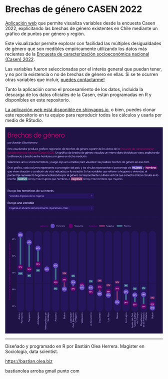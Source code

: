 # Brechas de género CASEN 2022

[Aplicación web](https://bastianoleah.shinyapps.io/casen_brechas_genero) que permite visualiza variables desde la encuesta Casen 2022, explicitando las brechas de género existentes en Chile mediante un gráfico de puntos por género y región.

Este visualizador permite explorar con facilidad las múltiples desigualdades de género que son medibles empíricamente utilizando los datos más recientes de la [Encuesta de caracterización socioeconómica nacional (Casen) 2022](https://observatorio.ministeriodesarrollosocial.gob.cl/encuesta-casen-2022).

Las variables fueron seleccionadas por el interés general que puedan tener, y no por la existencia o no de brechas de género en ellas. Si se te ocurren otras variables que incluir, [puedes contactarme!](https://bastian.olea.biz)

Tanto la aplicación como el procesamiento de los datos, incluida la descarga de los datos oficiales de la Casen, están programadas en R y disponibles en este repositorio.

[La aplicación web está disponible en shinyapps.io](https://bastianoleah.shinyapps.io/casen_brechas_genero), o bien, puedes clonar este repositorio en tu equipo para reproducir todos los cálculos y usarla por medio de RStudio.

![Brechas de género Casen 2022](www/brechas_de_genero_casen_2022.jpg "Brechas de género Casen 2022")

----

Diseñado y programado en R por Bastián Olea Herrera. Magíster en Sociología, data scientist.

https://bastian.olea.biz

bastianolea arroba gmail punto com